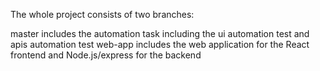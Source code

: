 The whole project consists of two branches:

master includes the automation task including the ui automation test and apis automation test
web-app includes the web application for the React frontend and Node.js/express for the backend


